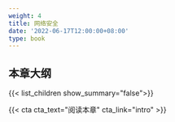 ```yaml
---
weight: 4
title: 网络安全
date: '2022-06-17T12:00:00+08:00'
type: book
---
```


## 本章大纲

{{< list_children show_summary="false">}}

{{< cta cta_text="阅读本章" cta_link="intro" >}}
